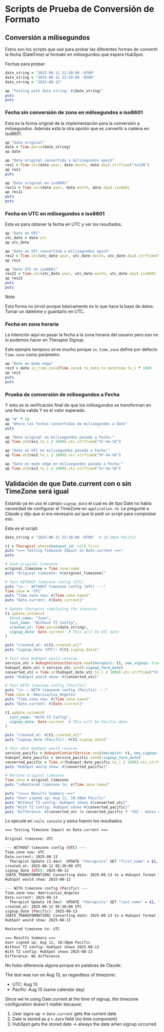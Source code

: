 # Scripts de Prueba de Conversión de Formato

## Conversión a milisegundos

Estos son los scripts que usé para probar las diferentes formas de convertir la fecha (DateTime) al formato en milisegundos que espera HubSpot.

Fechas para probar:
```ruby
date_string = "2025-08-11 22:30:00 -0700"
date_string = "2025-08-12 23:59:00 -0500"
date_string = "2025-08-12"

ap "Testing with date string: #{date_string}"
puts
puts
```

### Fecha sin conversión de zona en milisegundos e iso8601

Esta es la forma original de la implementación para la conversión a milisegundos. Además está la otra opción que es convertir a cadena en iso8601.
```ruby
ap "Date original"
date = Time.parse(date_string)
ap date

ap "Date original convertida a milisegundos epoch"
res1 = Time.utc(date.year, date.month, date.day).strftime("%s%3N")
ap res1
puts

ap "Date original en iso8601"
res11 = Time.utc(date.year, date.month, date.day).iso8601
ap res11
puts
puts
```


### Fecha en UTC en milisegundos e iso8601

Este es para obtener la fecha en UTC y ver los resultados.
```ruby
ap "Date en UTC"
utc_date = date.utc
ap utc_date

ap "Date en UTC convertida a milisegundos epoch"
res2 = Time.utc(utc_date.year, utc_date.month, utc_date.day).strftime("%s%3N")
ap res2

ap "Date UTC en iso8601"
res22 = Time.utc(utc_date.year, utc_date.month, utc_date.day).iso8601
ap res22
puts
puts
```

> [!Note]
> Esta forma no sirvió porque básicamente es lo que hace la base de datos. Tomar un datetime y guardarlo en UTC.


### Fecha en zona horaria

La intención aquí es pasar la fecha a la zona horaria del usuario pero eso no lo podemos hacer en Therapist Signup.

Este ejemplo tampoco sirve mucho porque `in_time_zone` define por defecto `Time.zone` como parámetro.
```ruby
ap "Date en modo edge"
res3 = date.in_time_zone(Time.zone).to_date.to_datetime.to_i * 1000
ap res3
puts
puts
```

### Prueba de conversión de milisegundos a Fecha

Y esto es la verificación final de que los milisegundos se transforman en una fecha valida Y es el valor esperado.
```ruby
ap "#" * 50
ap "Ahora las fechas convertidas de milisegundos a date"
puts

ap "Date original en milisegundos pasada a Fecha:"
ap Time.at(res1.to_i / 1000).utc.strftime("%Y-%m-%d")

ap "Date en UTC en milisegundos pasada a Fecha:"
ap Time.at(res2.to_i / 1000).utc.strftime("%Y-%m-%d")

ap "Date en modo edge en milisegundos pasada a Fecha:"
ap Time.at(res3.to_i / 1000).utc.strftime("%Y-%m-%d")
```

## Validación de que Date.current con o sin TimeZone será igual

Estando ya en uso el campo `signup_date` el cual es de tipo Date no había necesidad de configurar el TimeZone en `application.rb`. Le pregunté a Claude y dijo que sí era necesario así que le pedí un script para comprobar eso.

Este es el script:
```ruby
date_string = "2025-08-11 22:30:00 -0700"  # 10:30pm Pacific

t1 = Therapist.where(hubspot_id: nil).first
puts "=== Testing Timezone Impact on Date.current ==="
puts

# Save original timezone
original_timezone = Time.zone.name
puts "Original timezone: #{original_timezone}"

# Test WITHOUT timezone config (UTC)
puts "\n--- WITHOUT timezone config (UTC) ---"
Time.zone = 'UTC'
puts "Time.zone now: #{Time.zone.name}"
puts "Date.current: #{Date.current}"

# Update therapist simulating the scenario
t1.update_columns(
  first_name: "Juan",
  last_name: "Without TZ Config",
  created_at: Time.parse(date_string),
  signup_date: Date.current  # This will be UTC date
)

puts "created_at: #{t1.created_at}"
puts "signup_date (UTC): #{t1.signup_date}"

# Test what HubSpot would receive
service_utc = HubspotContactService.new(therapist: t1, new_signup: true)
hubspot_date_utc = service_utc.send(:signup_form_date)
converted_utc = Time.at(hubspot_date_utc.to_i / 1000).utc.strftime("%Y-%m-%d")
puts "HubSpot would show: #{converted_utc}"

# Test WITH timezone config (Pacific)
puts "\n--- WITH timezone config (Pacific) ---"
Time.zone = 'America/Los_Angeles'
puts "Time.zone now: #{Time.zone.name}"
puts "Date.current: #{Date.current}"

t1.update_columns(
  last_name: "With TZ Config",
  signup_date: Date.current  # This will be Pacific date
)

puts "created_at: #{t1.created_at}"
puts "signup_date (Pacific): #{t1.signup_date}"

# Test what HubSpot would receive
service_pacific = HubspotContactService.new(therapist: t1, new_signup: true)
hubspot_date_pacific = service_pacific.send(:signup_form_date)
converted_pacific = Time.at(hubspot_date_pacific.to_i / 1000).utc.strftime("%Y-%m-%d")
puts "HubSpot would show: #{converted_pacific}"

# Restore original timezone
Time.zone = original_timezone
puts "\nRestored timezone to: #{Time.zone.name}"

puts "\n=== Results Summary ==="
puts "User signed up: Aug 11, 10:30pm Pacific"
puts "Without TZ config: HubSpot shows #{converted_utc}"
puts "With TZ config: HubSpot shows #{converted_pacific}"
puts "Difference: #{converted_utc != converted_pacific ? 'YES - dates differ!' : 'No difference'}"
```

Lo ejecuté en `rails console` y estos fueron los resultados:
```bash
=== Testing Timezone Impact on Date.current ===

Original timezone: UTC

--- WITHOUT timezone config (UTC) ---
Time.zone now: UTC
Date.current: 2025-08-13
  Therapist Update (2.4ms)  UPDATE "therapists" SET "first_name" = $1, "last_name" = $2, "created_at" = $3, "signup_date" = $4 WHERE "therapists"."id" = $5  [["first_name", "Juan"], ["last_name", "Without TZ Config"], ["created_at", "2025-08-12 05:30:00"], ["signup_date", "2025-08-13"], ["id", "7324ba4a-7c1d-418a-9f3e-7c34e725dd76"]]
created_at: 2025-08-12 05:30:00 UTC
signup_date (UTC): 2025-08-13
[DATE_TRANSFORMATION] Converting date: 2025-08-13 to a Hubspot format for 7324ba4a-7c1d-418a-9f3e-7c34e725dd76
HubSpot would show: 2025-08-13

--- WITH timezone config (Pacific) ---
Time.zone now: America/Los_Angeles
Date.current: 2025-08-13
  Therapist Update (0.5ms)  UPDATE "therapists" SET "last_name" = $1, "signup_date" = $2 WHERE "therapists"."id" = $3  [["last_name", "With TZ Config"], ["signup_date", "2025-08-13"], ["id", "7324ba4a-7c1d-418a-9f3e-7c34e725dd76"]]
created_at: 2025-08-12 05:30:00 UTC
signup_date (Pacific): 2025-08-13
[DATE_TRANSFORMATION] Converting date: 2025-08-13 to a Hubspot format for 7324ba4a-7c1d-418a-9f3e-7c34e725dd76
HubSpot would show: 2025-08-13

Restored timezone to: UTC

=== Results Summary ===
User signed up: Aug 11, 10:30pm Pacific
Without TZ config: HubSpot shows 2025-08-13
With TZ config: HubSpot shows 2025-08-13
Difference: No difference
```

No hubo diferencia alguna porque en palabras de Claude:

 The test was run on Aug 13, so regardless of timezone:
  - UTC: Aug 13
  - Pacific: Aug 13 (same calendar day)
 
 Since we're using Date.current at the time of signup, the timezone configuration doesn't matter because:
  1. User signs up → `Date.current` gets the current date
  2. Date is stored as a `t.date` field (no time component)
  3. HubSpot gets the stored date → always the date when signup occurred

